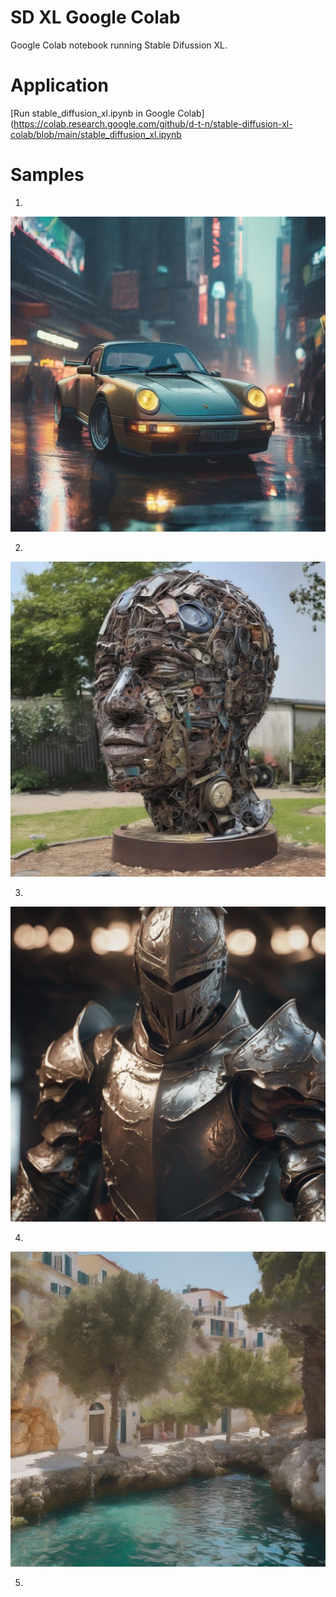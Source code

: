 # SD XL Google Colab
 Google Colab notebook running Stable Difussion XL.

# Application

[Run stable_diffusion_xl.ipynb in Google Colab](https://colab.research.google.com/github/d-t-n/stable-diffusion-xl-colab/blob/main/stable_diffusion_xl.ipynb

# Samples

1)
![!\[Alt text\](output-por.jpg)](outputs/output-por.jpg)


2)
![!\[Alt text\](output-sculp.jpg)](outputs/output-sculp.jpg)

3)
![Alt text](outputs/output-met.jpg)

4)
![Alt text](outputs/output-med.jpg)

5)
